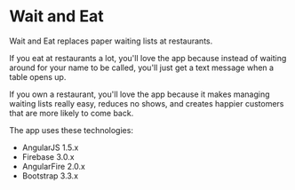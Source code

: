 # Wait and Eat


Wait and Eat replaces paper waiting lists at restaurants.

If you eat at restaurants a lot, you'll love the app because instead of waiting around
for your name to be called, you'll just get a text message when a table opens up.

If you own a restaurant, you'll love the app because it makes managing waiting lists really easy,
reduces no shows, and creates happier customers that are more likely to come back.

The app uses these technologies:

* AngularJS 1.5.x
* Firebase 3.0.x
* AngularFire 2.0.x
* Bootstrap 3.3.x


